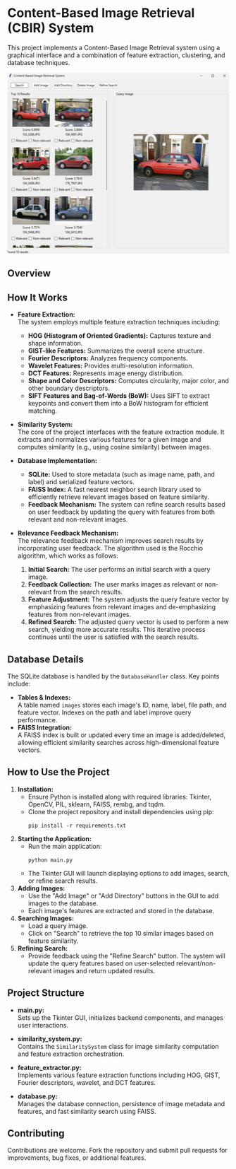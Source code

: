 # Content-Based Image Retrieval (CBIR) System

This project implements a Content-Based Image Retrieval system using a graphical interface and a combination of feature extraction, clustering, and database techniques.

![Screenshot of the CBIR System](Screenshot.png)


## Overview

## How It Works

- **Feature Extraction:**  
    The system employs multiple feature extraction techniques including:
    - **HOG (Histogram of Oriented Gradients):** Captures texture and shape information.
    - **GIST-like Features:** Summarizes the overall scene structure.
    - **Fourier Descriptors:** Analyzes frequency components.
    - **Wavelet Features:** Provides multi-resolution information.
    - **DCT Features:** Represents image energy distribution.
    - **Shape and Color Descriptors:** Computes circularity, major color, and other boundary descriptors.
    - **SIFT Features and Bag-of-Words (BoW):** Uses SIFT to extract keypoints and convert them into a BoW histogram for efficient matching.

- **Similarity System:**  
    The core of the project interfaces with the feature extraction module. It extracts and normalizes various features for a given image and computes similarity (e.g., using cosine similarity) between images.

- **Database Implementation:**  
    - **SQLite:** Used to store metadata (such as image name, path, and label) and serialized feature vectors.
    - **FAISS Index:** A fast nearest neighbor search library used to efficiently retrieve relevant images based on feature similarity.
    - **Feedback Mechanism:** The system can refine search results based on user feedback by updating the query with features from both relevant and non-relevant images.

- **Relevance Feedback Mechanism:**  
    The relevance feedback mechanism improves search results by incorporating user feedback. The algorithm used is the Rocchio algorithm, which works as follows:
    1. **Initial Search:** The user performs an initial search with a query image.
    2. **Feedback Collection:** The user marks images as relevant or non-relevant from the search results.
    3. **Feature Adjustment:** The system adjusts the query feature vector by emphasizing features from relevant images and de-emphasizing features from non-relevant images.
    4. **Refined Search:** The adjusted query vector is used to perform a new search, yielding more accurate results.
    This iterative process continues until the user is satisfied with the search results.


## Database Details

The SQLite database is handled by the `DatabaseHandler` class. Key points include:
- **Tables & Indexes:**  
    A table named `images` stores each image's ID, name, label, file path, and feature vector. Indexes on the path and label improve query performance.
- **FAISS Integration:**  
    A FAISS index is built or updated every time an image is added/deleted, allowing efficient similarity searches across high-dimensional feature vectors.

## How to Use the Project

1. **Installation:**
     - Ensure Python is installed along with required libraries: Tkinter, OpenCV, PIL, sklearn, FAISS, rembg, and tqdm.
     - Clone the project repository and install dependencies using pip:
         ```
         pip install -r requirements.txt
         ```
2. **Starting the Application:**
     - Run the main application:
         ```
         python main.py
         ```
     - The Tkinter GUI will launch displaying options to add images, search, or refine search results.
3. **Adding Images:**
     - Use the "Add Image" or "Add Directory" buttons in the GUI to add images to the database.
     - Each image's features are extracted and stored in the database.
4. **Searching Images:**
     - Load a query image.
     - Click on "Search" to retrieve the top 10 similar images based on feature similarity.
5. **Refining Search:**
     - Provide feedback using the "Refine Search" button. The system will update the query features based on user-selected relevant/non-relevant images and return updated results.

## Project Structure

- **main.py:**  
    Sets up the Tkinter GUI, initializes backend components, and manages user interactions.
    
- **similarity_system.py:**  
    Contains the `SimilaritySystem` class for image similarity computation and feature extraction orchestration.
    
- **feature_extractor.py:**  
    Implements various feature extraction functions including HOG, GIST, Fourier descriptors, wavelet, and DCT features.
    
- **database.py:**  
    Manages the database connection, persistence of image metadata and features, and fast similarity search using FAISS.

## Contributing

Contributions are welcome. Fork the repository and submit pull requests for improvements, bug fixes, or additional features.
